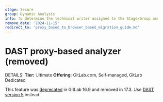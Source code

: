 ```yaml
---
stage: Secure
group: Dynamic Analysis
info: To determine the technical writer assigned to the Stage/Group associated with this page, see https://handbook.gitlab.com/handbook/product/ux/technical-writing/#assignments
remove_date: '2024-11-15'
redirect_to: 'proxy_based_to_browser_based_migration_guide.md'
---
```


# DAST proxy-based analyzer (removed)

DETAILS:
**Tier:** Ultimate
**Offering:** GitLab.com, Self-managed, GitLab Dedicated

This feature was [deprecated](https://gitlab.com/gitlab-org/gitlab/-/issues/430966) in GitLab 16.9
and removed in 17.3. Use [DAST version 5](proxy_based_to_browser_based_migration_guide.md) instead.
